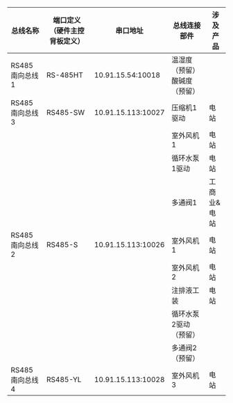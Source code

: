 | 总线名称       | 端口定义（硬件主控背板定义） | 串口地址           | 总线连接部件                 | 涉及产品    |
| -------------- | ---------------------------- | ------------------ | ---------------------------- | ----------- |
| RS485南向总线1 | RS-485HT                     | 10.91.15.54:10018  | 温湿度（预留）酸碱度（预留） |             |
| RS485南向总线3 | RS485-SW                     | 10.91.15.113:10027 | 压缩机1驱动                  | 电站        |
|                |                              |                    | 室外风机1                    | 电站        |
|                |                              |                    | 循环水泵1驱动                | 电站        |
|                |                              |                    | 多通阀1                      | 工商业&电站 |
| RS485南向总线2 | RS485-S                      | 10.91.15.113:10026 | 室外风机1                    | 电站        |
|                |                              |                    | 室外风机2                    | 电站        |
|                |                              |                    | 注排液工装                   | 电站        |
|                |                              |                    | 循环水泵2驱动（预留）        |             |
|                |                              |                    | 多通阀2（预留）              |             |
| RS485南向总线4 | RS485-YL                     | 10.91.15.113:10028 | 室外风机3                    | 电站        |